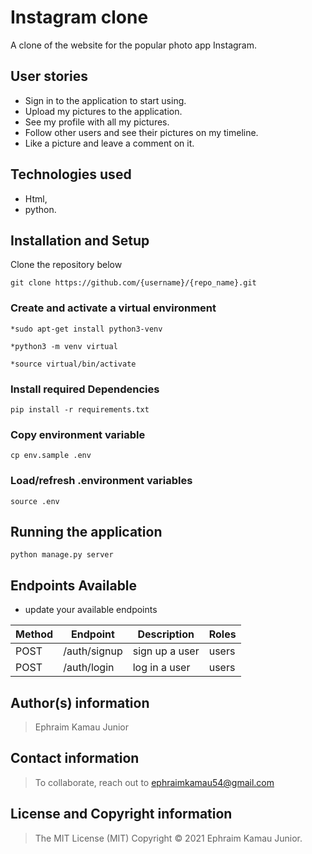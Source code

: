 # Instagram clone

A clone of the website for the popular photo app Instagram.

## User stories

* Sign in to the application to start using.
* Upload my pictures to the application.
* See my profile with all my pictures.
* Follow other users and see their pictures on my timeline.
* Like a picture and leave a comment on it.

## Technologies used

* Html,
* python.

## Installation and Setup

Clone the repository below

```
git clone https://github.com/{username}/{repo_name}.git
```

### Create and activate a virtual environment

    *sudo apt-get install python3-venv

    *python3 -m venv virtual

    *source virtual/bin/activate

### Install required Dependencies

    pip install -r requirements.txt

### Copy environment variable

    cp env.sample .env

### Load/refresh .environment variables

    source .env

## Running the application

```
python manage.py server
```

## Endpoints Available

* update your available endpoints

| Method | Endpoint                        | Description                           | Roles         |
| ------ | ------------------------------- | ------------------------------------- | ------------  |
| POST   |        /auth/signup             | sign up a user                        | users         |
| POST   |        /auth/login              | log in  a user                        | users         |

## Author(s) information

> Ephraim Kamau Junior

## Contact information

> To collaborate, reach out to ephraimkamau54@gmail.com

## License and Copyright information

> The MIT License (MIT) Copyright © 2021 Ephraim Kamau Junior.
